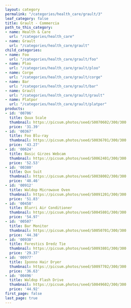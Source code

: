 ```yaml
---
layout: category
permalink: "/categories/health_care/grault/3"
leaf_category: false
title: Grault - Commercia
path_to_this_category:
- name: Health & Care
  url: "/categories/health_care"
- name: Grault
  url: "/categories/health_care/grault"
child_categories:
- name: Foo
  url: "/categories/health_care/grault/foo"
- name: Ploo
  url: "/categories/health_care/grault/ploo"
- name: Corge
  url: "/categories/health_care/grault/corge"
- name: Bar
  url: "/categories/health_care/grault/bar"
- name: Grault
  url: "/categories/health_care/grault/grault"
- name: Platpor
  url: "/categories/health_care/grault/platpor"
products:
- id: '00706'
  title: Quux Scale
  thumbnail: https://picsum.photos/seed/S0070602/300/300
  price: '31.39'
- id: '00367'
  title: Foo Blu-ray
  thumbnail: https://picsum.photos/seed/S0036701/300/300
  price: '43.27'
- id: '00624'
  title: Basic Girzes Webcam
  thumbnail: https://picsum.photos/seed/S0062401/300/300
  price: '52.53'
- id: '00380'
  title: Qux Suit
  thumbnail: https://picsum.photos/seed/S0038002/300/300
  price: '48.46'
- id: '00912'
  title: Waldop Microwave Oven
  thumbnail: https://picsum.photos/seed/S0091201/300/300
  price: '51.83'
- id: '00458'
  title: Blurri Air Conditioner
  thumbnail: https://picsum.photos/seed/S0045801/300/300
  price: '54.97'
- id: '00507'
  title: Bar Monitor
  thumbnail: https://picsum.photos/seed/S0050701/300/300
  price: '44.38'
- id: '00938'
  title: Forestics Dredz Tie
  thumbnail: https://picsum.photos/seed/S0093801/300/300
  price: '29.37'
- id: '00977'
  title: Iponno Hair Dryer
  thumbnail: https://picsum.photos/seed/S0097702/300/300
  price: '36.63'
- id: '00496'
  title: Waldop Flash Drive
  thumbnail: https://picsum.photos/seed/S0049602/300/300
  price: '44.92'
first_page: false
last_page: true
---
```

